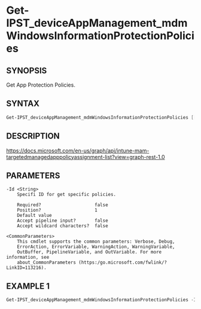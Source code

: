 ﻿# Get-IPST_deviceAppManagement_mdmWindowsInformationProtectionPolicies

## SYNOPSIS 
Get App Protection Policies.

## SYNTAX
```Powershell
Get-IPST_deviceAppManagement_mdmWindowsInformationProtectionPolicies [[-Id] <String>] [<CommonParameters>]
```
## DESCRIPTION
https://docs.microsoft.com/en-us/graph/api/intune-mam-targetedmanagedapppolicyassignment-list?view=graph-rest-1.0
## PARAMETERS

    -Id <String>
        Specifi ID for get specific policies.
        
        Required?                    false
        Position?                    1
        Default value                
        Accept pipeline input?       false
        Accept wildcard characters?  false
        
    <CommonParameters>
        This cmdlet supports the common parameters: Verbose, Debug,
        ErrorAction, ErrorVariable, WarningAction, WarningVariable,
        OutBuffer, PipelineVariable, and OutVariable. For more information, see 
        about_CommonParameters (https:/go.microsoft.com/fwlink/?LinkID=113216). 
    




## EXAMPLE 1
```Powershell
Get-IPST_deviceAppManagement_mdmWindowsInformationProtectionPolicies -Id 00000000-0000-0000-0000-000000000000
```

